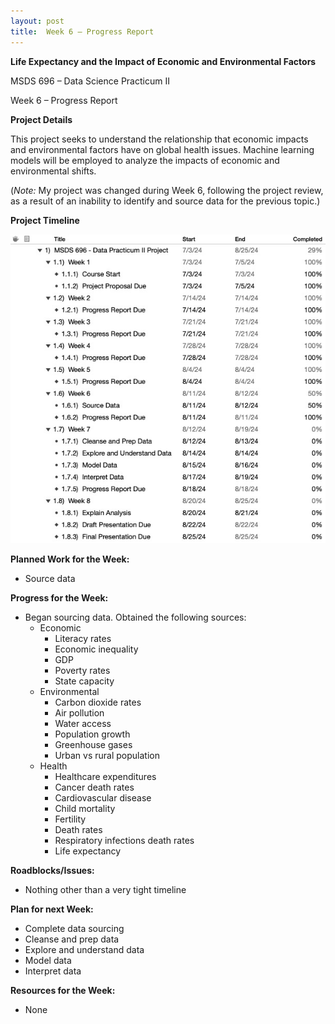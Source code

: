 ```yaml
---
layout: post
title:  Week 6 – Progress Report
---
```

**Life Expectancy and the Impact of Economic and Environmental Factors**

MSDS 696 – Data Science Practicum II

Week 6 – Progress Report

**Project Details**

This project seeks to understand the relationship that economic impacts and environmental factors have on global health issues. Machine learning models will be employed to analyze the impacts of economic and environmental shifts.

(*Note:* My project was changed during Week 6, following the project review, as a result of an inability to identify and source data for the previous topic.)  

**Project Timeline**

![Timeline](/assets/ProjectPlan_Wk6.jpeg)

**Planned Work for the Week:**

* Source data

**Progress for the Week:**

* Began sourcing data. Obtained the following sources:
    * Economic
        * Literacy rates
        * Economic inequality
        * GDP
        * Poverty rates
        * State capacity
    * Environmental
        * Carbon dioxide rates
        * Air pollution
        * Water access
        * Population growth
        * Greenhouse gases
        * Urban vs rural population
    * Health
        * Healthcare expenditures
        * Cancer death rates
        * Cardiovascular disease
        * Child mortality
        * Fertility
        * Death rates
        * Respiratory infections death rates
        * Life expectancy

**Roadblocks/Issues:** 

* Nothing other than a very tight timeline

**Plan for next Week:**

* Complete data sourcing
* Cleanse and prep data
* Explore and understand data
* Model data
* Interpret data

**Resources for the Week:**

* None
